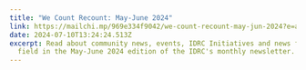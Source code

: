 ```yaml
---
title: "We Count Recount: May-June 2024"
link: https://mailchi.mp/969e334f9042/we-count-recount-may-jun-2024?e=a489bcec7c
date: 2024-07-10T13:24:24.513Z
excerpt: Read about community news, events, IDRC Initiatives and news from the
  field in the May-June 2024 edition of the IDRC's monthly newsletter.
---
```

